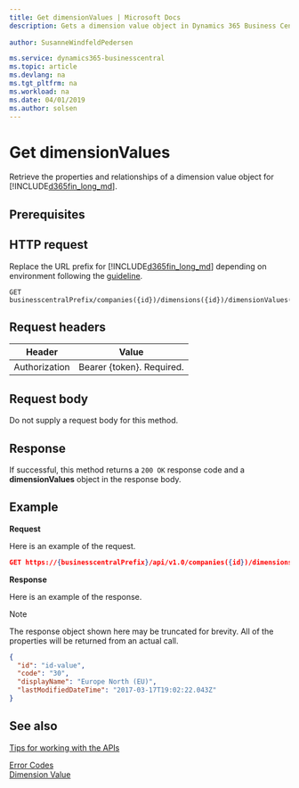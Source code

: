 ```yaml
---
title: Get dimensionValues | Microsoft Docs
description: Gets a dimension value object in Dynamics 365 Business Central.
 
author: SusanneWindfeldPedersen

ms.service: dynamics365-businesscentral
ms.topic: article
ms.devlang: na
ms.tgt_pltfrm: na
ms.workload: na
ms.date: 04/01/2019
ms.author: solsen
---
```


# Get dimensionValues
Retrieve the properties and relationships of a dimension value object for [!INCLUDE[d365fin_long_md](../../includes/d365fin_long_md.md)].

## Prerequisites

## HTTP request
Replace the URL prefix for [!INCLUDE[d365fin_long_md](../../includes/d365fin_long_md.md)] depending on environment following the [guideline](../../v1.0/endpoints-apis-for-dynamics.md).

```
GET businesscentralPrefix/companies({id})/dimensions({id})/dimensionValues({id})
```

## Request headers

|Header       |Value                     |
|-------------|--------------------------|
|Authorization|Bearer {token}. Required. |

## Request body
Do not supply a request body for this method.

## Response
If successful, this method returns a ```200 OK``` response code and a **dimensionValues** object in the response body.

## Example

**Request**

Here is an example of the request.
```json
GET https://{businesscentralPrefix}/api/v1.0/companies({id})/dimensions({id})/dimensionValues({id})
```

**Response**

Here is an example of the response. 

> [!NOTE]  
>   The response object shown here may be truncated for brevity. All of the properties will be returned from an actual call.

```json
{
  "id": "id-value",
  "code": "30",
  "displayName": "Europe North (EU)",
  "lastModifiedDateTime": "2017-03-17T19:02:22.043Z"
}
```

## See also
[Tips for working with the APIs](business-central/dev-itpro/developer/devenv-connect-apps-tips)  



[Error Codes](../dynamics_error_codes.md)  
[Dimension Value](../resources/dynamics_dimensionvalue.md)  
